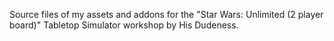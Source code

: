 Source files of my assets and addons for the "Star Wars: Unlimited (2 player board)" Tabletop Simulator workshop by His Dudeness.
